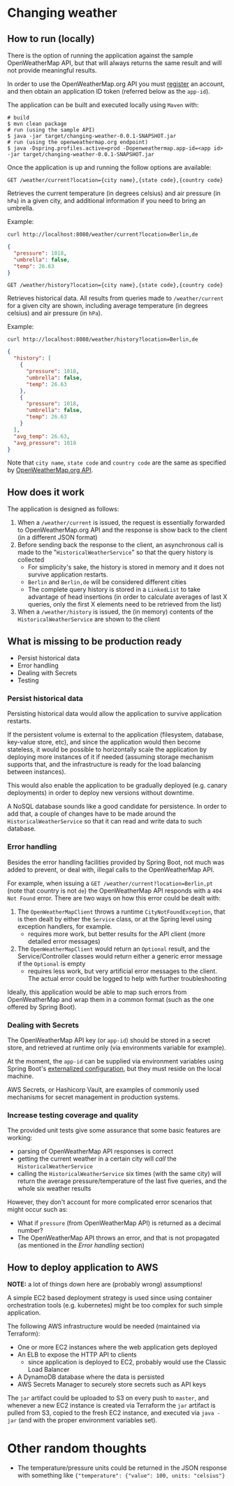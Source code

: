 # Changing weather

## How to run (locally)

There is the option of running the application against the sample OpenWeatherMap API, but that will always returns the same result and will not provide meaningful results.

In order to use the OpenWeatherMap.org API you must [register](https://openweathermap.org/) an account, and then obtain an application ID token (referred below as the `app-id`). 

The application can be built and executed locally using `Maven` with:
```shell script
# build
$ mvn clean package
# run (using the sample API)
$ java -jar target/changing-weather-0.0.1-SNAPSHOT.jar
# run (using the openweathermap.org endpoint)
$ java -Dspring.profiles.active=prod -Dopenweathermap.app-id=<app id> -jar target/changing-weather-0.0.1-SNAPSHOT.jar
```

Once the application is up and running the follow options are available:

`GET /weather/current?location={city name},{state code},{country code}`

Retrieves the current temperature (in degrees celsius) and air pressure (in `hPa`) in a given city, and additional information if you need to bring an umbrella.

Example:
```shell
curl http://localhost:8080/weather/current?location=Berlin,de
```

```json
{
  "pressure": 1018,
  "umbrella": false,
  "temp": 26.63
}
```

`GET /weather/history?location={city name},{state code},{country code}`

Retrieves historical data. All results from queries made to `/weather/current` for a given city are shown, including average temperature (in degrees celsius) and air pressure (in `hPa`). 

Example:
```shell
curl http://localhost:8080/weather/history?location=Berlin,de
```

```json
{
  "history": [
    {
      "pressure": 1018,
      "umbrella": false,
      "temp": 26.63
    },
    {
      "pressure": 1018,
      "umbrella": false,
      "temp": 26.63
    }
  ],
  "avg_temp": 26.63,
  "avg_pressure": 1018
}
```

Note that `city name`, `state code` and `country code` are the same as specified by [OpenWeatherMap.org API](https://openweathermap.org/current).

## How does it work

The application is designed as follows:

1. When a `/weather/current` is issued, the request is essentially forwarded to OpenWeatherMap.org API and the response is show back to the client (in a different JSON format)
2. Before sending back the response to the client, an asynchronous call is made to the "`HistoricalWeatherService`" so that the query history is collected
    * For simplicity's sake, the history is stored in memory and it does not survive application restarts.
    * `Berlin` and `Berlin,de` will be considered different cities
    * The complete query history is stored in a `LinkedList` to take advantage of head insertions (in order to calculate averages of last X queries, only the first X elements need to be retrieved from the list)
3. When a `/weather/history` is issued, the (in memory) contents of the `HistoricalWeatherService` are shown to the client

## What is missing to be production ready

- Persist historical data
- Error handling
- Dealing with Secrets
- Testing

### Persist historical data

Persisting historical data would allow the application to survive application restarts.

If the persistent volume is external to the application (filesystem, database, key-value store, etc), and since the application would then become stateless, it would be possible to horizontally scale the application by deploying more instances of it if needed (assuming storage mechanism supports that, and the infrastructure is ready for the load balancing between instances).

This would also enable the application to be gradually deployed (e.g. canary deployments) in order to deploy new versions without downtime.

A NoSQL database sounds like a good candidate for persistence.
In order to add that, a couple of changes have to be made around the `HistoricalWeatherService` so that it can read and write data to such database.

### Error handling

Besides the error handling facilities provided by Spring Boot, not much was added to prevent, or deal with, illegal calls to the OpenWeatherMap API.

For example, when issuing a `GET /weather/current?location=Berlin,pt` (note that country is not `de`) the OpenWeatherMap API responds with a `404 Not Found` error.
There are two ways on how this error could be dealt with:
1. The `OpenWeatherMapClient` throws a runtime `CityNotFoundException`, that is then dealt by either the `Service` class, or at the Spring level using exception handlers, for example.
    * requires more work, but better results for the API client (more detailed error messages)
2. The `OpenWeatherMapClient` would return an `Optional` result, and the Service/Controller classes would return either a generic error message if the `Optional` is empty
    * requires less work, but very artificial error messages to the client. The actual error could be logged to help with further troubleshooting

Ideally, this application would be able to map such errors from OpenWeatherMap and wrap them in a common format (such as the one offered by Spring Boot).

### Dealing with Secrets

The OpenWeatherMap API key (or `app-id`) should be stored in a secret store, and retrieved at runtime only (via environments variable for example).

At the moment, the `app-id` can be supplied via environment variables using Spring Boot's [externalized configuration](https://docs.spring.io/spring-boot/docs/2.3.2.RELEASE/reference/html/spring-boot-features.html#boot-features-external-config), but they must reside on the local machine.

AWS Secrets, or Hashicorp Vault, are examples of commonly used mechanisms for secret management in production systems.

### Increase testing coverage and quality

The provided unit tests give some assurance that some basic features are working:

* parsing of OpenWeatherMap API responses is correct
* getting the current weather in a certain city will _call_ the `HistoricalWeatherService`
* calling the `HistoricalWeatherService` six times (with the same city) will return the average pressure/temperature of the last five queries, and the whole six weather results

However, they don't account for more complicated error scenarios that might occur such as:

* What if `pressure` (from OpenWeatherMap API) is returned as a decimal number?
* The OpenWeatherMap API throws an error, and that is not propagated (as mentioned in the _Error handling_ section)


## How to deploy application to AWS

**NOTE:** a lot of things down here are (probably wrong) assumptions!

A simple EC2 based deployment strategy is used since using container orchestration tools (e.g. kubernetes) might be too complex for such simple application. 

The following AWS infrastructure would be needed (maintained via Terraform):

* One or more EC2 instances where the web application gets deployed
* An ELB to expose the HTTP API to clients
    * since application is deployed to EC2, probably would use the Classic Load Balancer
* A DynamoDB database where the data is persisted
* AWS Secrets Manager to securely store secrets such as API keys

The `jar` artifact could be uploaded to S3 on every push to `master`, and whenever a new EC2 instance is created via Terraform the `jar` artifact is pulled from S3, copied to the fresh EC2 instance, and executed via `java -jar` (and with the proper environment variables set).

# Other random thoughts

* The temperature/pressure units could be returned in the JSON response with something like `{"temperature": {"value": 100, units: "celsius"}`
